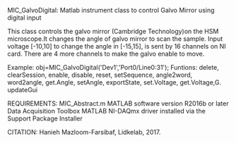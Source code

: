 
MIC_GalvoDigital: Matlab instrument class to control Galvo Mirror
using digital input

This class controls the galvo mirror (Cambridge Technology)on the
HSM microscope.It changes the angle of galvo mirror to scan the
sample. Input voltage [-10,10] to change the angle in [-15,15],
is sent by 16 channels on NI card. There are 4 more
channels to make the galvo enable to move.

Example: obj=MIC_GalvoDigital('Dev1','Port0/Line0:31');
Funtions: delete, clearSession, enable, disable, reset, setSequence,
angle2word, word2angle, get.Angle, setAngle, exportState,
set.Voltage, get.Voltage,G. updateGui

REQUIREMENTS:
MIC_Abstract.m
MATLAB software version R2016b or later
Data Acquisition Toolbox
MATLAB NI-DAQmx driver installed via the Support Package Installer

CITATION: Hanieh Mazloom-Farsibaf, Lidkelab, 2017.
